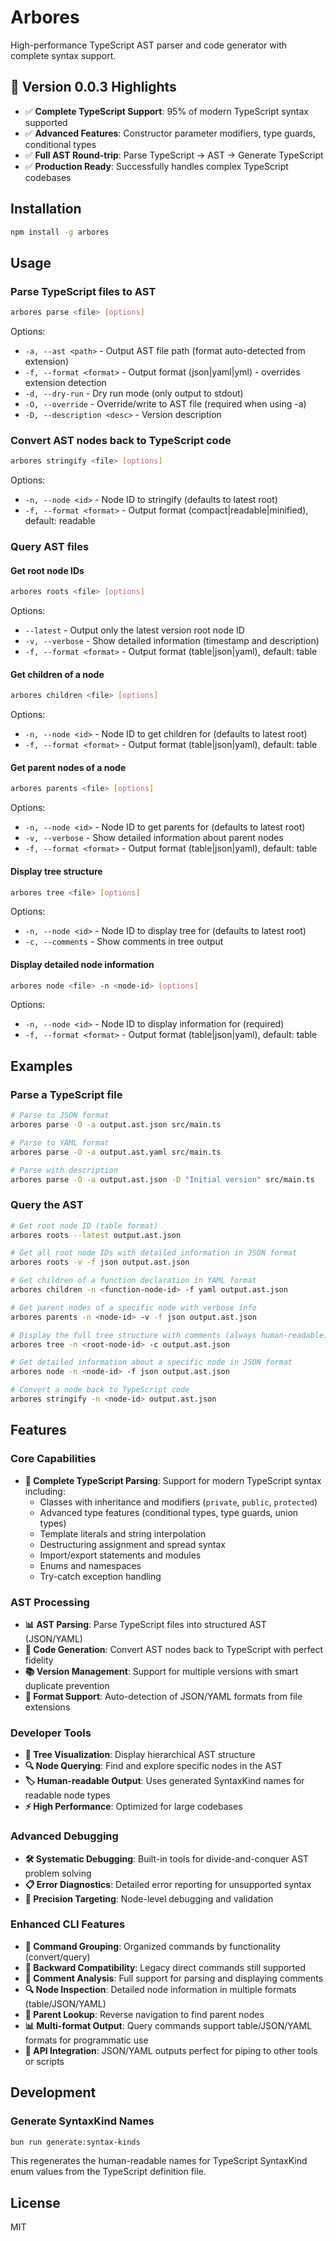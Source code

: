 # Arbores

High-performance TypeScript AST parser and code generator with complete syntax support.

## 🎉 Version 0.0.3 Highlights

- ✅ **Complete TypeScript Support**: 95% of modern TypeScript syntax supported
- ✅ **Advanced Features**: Constructor parameter modifiers, type guards, conditional types
- ✅ **Full AST Round-trip**: Parse TypeScript → AST → Generate TypeScript
- ✅ **Production Ready**: Successfully handles complex TypeScript codebases

## Installation

```bash
npm install -g arbores
```

## Usage

### Parse TypeScript files to AST

```bash
arbores parse <file> [options]
```

Options:

- `-a, --ast <path>` - Output AST file path (format auto-detected from extension)
- `-f, --format <format>` - Output format (json|yaml|yml) - overrides extension detection
- `-d, --dry-run` - Dry run mode (only output to stdout)
- `-O, --override` - Override/write to AST file (required when using -a)
- `-D, --description <desc>` - Version description

### Convert AST nodes back to TypeScript code

```bash
arbores stringify <file> [options]
```

Options:

- `-n, --node <id>` - Node ID to stringify (defaults to latest root)
- `-f, --format <format>` - Output format (compact|readable|minified), default: readable

### Query AST files

#### Get root node IDs

```bash
arbores roots <file> [options]
```

Options:

- `--latest` - Output only the latest version root node ID
- `-v, --verbose` - Show detailed information (timestamp and description)
- `-f, --format <format>` - Output format (table|json|yaml), default: table

#### Get children of a node

```bash
arbores children <file> [options]
```

Options:

- `-n, --node <id>` - Node ID to get children for (defaults to latest root)
- `-f, --format <format>` - Output format (table|json|yaml), default: table

#### Get parent nodes of a node

```bash
arbores parents <file> [options]
```

Options:

- `-n, --node <id>` - Node ID to get parents for (defaults to latest root)
- `-v, --verbose` - Show detailed information about parent nodes
- `-f, --format <format>` - Output format (table|json|yaml), default: table

#### Display tree structure

```bash
arbores tree <file> [options]
```

Options:

- `-n, --node <id>` - Node ID to display tree for (defaults to latest root)
- `-c, --comments` - Show comments in tree output

#### Display detailed node information

```bash
arbores node <file> -n <node-id> [options]
```

Options:

- `-n, --node <id>` - Node ID to display information for (required)
- `-f, --format <format>` - Output format (table|json|yaml), default: table

## Examples

### Parse a TypeScript file

```bash
# Parse to JSON format
arbores parse -O -a output.ast.json src/main.ts

# Parse to YAML format  
arbores parse -O -a output.ast.yaml src/main.ts

# Parse with description
arbores parse -O -a output.ast.json -D "Initial version" src/main.ts
```

### Query the AST

```bash
# Get root node ID (table format)
arbores roots --latest output.ast.json

# Get all root node IDs with detailed information in JSON format
arbores roots -v -f json output.ast.json

# Get children of a function declaration in YAML format
arbores children -n <function-node-id> -f yaml output.ast.json

# Get parent nodes of a specific node with verbose info
arbores parents -n <node-id> -v -f json output.ast.json

# Display the full tree structure with comments (always human-readable)
arbores tree -n <root-node-id> -c output.ast.json

# Get detailed information about a specific node in JSON format
arbores node -n <node-id> -f json output.ast.json

# Convert a node back to TypeScript code
arbores stringify -n <node-id> output.ast.json
```

## Features

### Core Capabilities

- **🚀 Complete TypeScript Parsing**: Support for modern TypeScript syntax including:
  - Classes with inheritance and modifiers (`private`, `public`, `protected`)
  - Advanced type features (conditional types, type guards, union types)
  - Template literals and string interpolation
  - Destructuring assignment and spread syntax
  - Import/export statements and modules
  - Enums and namespaces
  - Try-catch exception handling

### AST Processing

- **📊 AST Parsing**: Parse TypeScript files into structured AST (JSON/YAML)
- **🔄 Code Generation**: Convert AST nodes back to TypeScript with perfect fidelity
- **📚 Version Management**: Support for multiple versions with smart duplicate prevention
- **📝 Format Support**: Auto-detection of JSON/YAML formats from file extensions

### Developer Tools

- **🌳 Tree Visualization**: Display hierarchical AST structure
- **🔍 Node Querying**: Find and explore specific nodes in the AST
- **🏷️ Human-readable Output**: Uses generated SyntaxKind names for readable node types
- **⚡ High Performance**: Optimized for large codebases

### Advanced Debugging

- **🛠️ Systematic Debugging**: Built-in tools for divide-and-conquer AST problem solving
- **📋 Error Diagnostics**: Detailed error reporting for unsupported syntax
- **🎯 Precision Targeting**: Node-level debugging and validation

### Enhanced CLI Features

- **📁 Command Grouping**: Organized commands by functionality (convert/query)
- **🔄 Backward Compatibility**: Legacy direct commands still supported
- **💬 Comment Analysis**: Full support for parsing and displaying comments
- **🔍 Node Inspection**: Detailed node information in multiple formats (table/JSON/YAML)
- **🌲 Parent Lookup**: Reverse navigation to find parent nodes
- **📊 Multi-format Output**: Query commands support table/JSON/YAML formats for programmatic use
- **🔗 API Integration**: JSON/YAML outputs perfect for piping to other tools or scripts

## Development

### Generate SyntaxKind Names

```bash
bun run generate:syntax-kinds
```

This regenerates the human-readable names for TypeScript SyntaxKind enum values from the TypeScript definition file.

## License

MIT
